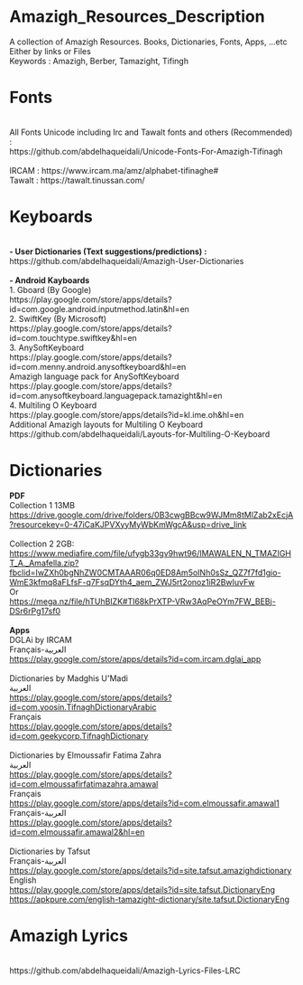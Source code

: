 # Amazigh_Resources_Description
A collection of Amazigh Resources. Books, Dictionaries, Fonts, Apps, ...etc
<br>
Either by links or Files
<br>
Keywords : 
Amazigh, Berber, Tamazight, Tifingh
# Fonts
<br>
All Fonts Unicode including Irc and Tawalt fonts and others (Recommended) :
<br>
https://github.com/abdelhaqueidali/Unicode-Fonts-For-Amazigh-Tifinagh
<br>
<br>
IRCAM : https://www.ircam.ma/amz/alphabet-tifinaghe#
<br>
Tawalt : https://tawalt.tinussan.com/

# Keyboards
<br>
<b>- User Dictionaries (Text suggestions/predictions) :</b>
<br>
https://github.com/abdelhaqueidali/Amazigh-User-Dictionaries
<br>
<br> 
<b>- Android Kayboards</b>
<br>
1. Gboard (By Google)
<br>
https://play.google.com/store/apps/details?id=com.google.android.inputmethod.latin&hl=en
<br>
2. SwiftKey (By Microsoft)
<br>
https://play.google.com/store/apps/details?id=com.touchtype.swiftkey&hl=en
<br>
3. AnySoftKeyboard
<br>
https://play.google.com/store/apps/details?id=com.menny.android.anysoftkeyboard&hl=en
<br>
Amazigh language pack for AnySoftKeyboard
<br>
https://play.google.com/store/apps/details?id=com.anysoftkeyboard.languagepack.tamazight&hl=en
<br>
4. Multiling O Keyboard
<br>
https://play.google.com/store/apps/details?id=kl.ime.oh&hl=en
<br>
Additional Amazigh layouts for Multiling O Keyboard
<br>
https://github.com/abdelhaqueidali/Layouts-for-Multiling-O-Keyboard

# Dictionaries
<b>PDF</b> 
<br>
Collection 1 13MB
<br>
https://drive.google.com/drive/folders/0B3cwgBBcw9WJMm8tMlZab2xEcjA?resourcekey=0-47iCaKJPVXyyMyWbKmWgcA&usp=drive_link
<br>
<br>
Collection 2 2GB:
<br>
https://www.mediafire.com/file/ufygb33gv9hwt96/IMAWALEN_N_TMAZIGHT_A._Amafella.zip?fbclid=IwZXh0bgNhZW0CMTAAAR06q0ED8Am5oINh0sSz_QZ7f7fd1gio-WmE3kfmq8aFLfsF-q7FsqDYth4_aem_ZWJ5rt2onoz1iR2BwIuvFw
<br>
Or
<br>
https://mega.nz/file/hTUhBIZK#Tl68kPrXTP-VRw3AqPeOYm7FW_BEBj-DSr6rPg17sf0
<br>
<br>
<b>Apps</b>
<br>
DGLAi by IRCAM
<br>
Français-العربية
<br>
https://play.google.com/store/apps/details?id=com.ircam.dglai_app
<br>
<br>
Dictionaries by Madghis U'Madi
<br>
العربية
<br>
https://play.google.com/store/apps/details?id=com.yoosin.TifnaghDictionaryArabic
<br>
Français
<br>
https://play.google.com/store/apps/details?id=com.geekycorp.TifnaghDictionary
<br>
<br>
Dictionaries by Elmoussafir Fatima Zahra
<br>
العربية
<br>
https://play.google.com/store/apps/details?id=com.elmoussafirfatimazahra.amawal
<br>
Français
<br>
https://play.google.com/store/apps/details?id=com.elmoussafir.amawal1
<br>
Français-العربية
<br>
https://play.google.com/store/apps/details?id=com.elmoussafir.amawal2&hl=en
<br>
<br>
Dictionaries by Tafsut
<br>
Français-العربية
<br>
https://play.google.com/store/apps/details?id=site.tafsut.amazighdictionary
<br>
English
<br>
https://play.google.com/store/apps/details?id=site.tafsut.DictionaryEng
<br>
https://apkpure.com/english-tamazight-dictionary/site.tafsut.DictionaryEng

# Amazigh Lyrics
<br>
https://github.com/abdelhaqueidali/Amazigh-Lyrics-Files-LRC
<br>
<br>
<br>
<br>
<br>
<br>
<br>
<br>
<br>
<br>
<br>
<br>
<br>
<br>
<br>
<br>
<br>
<br>
<br>




